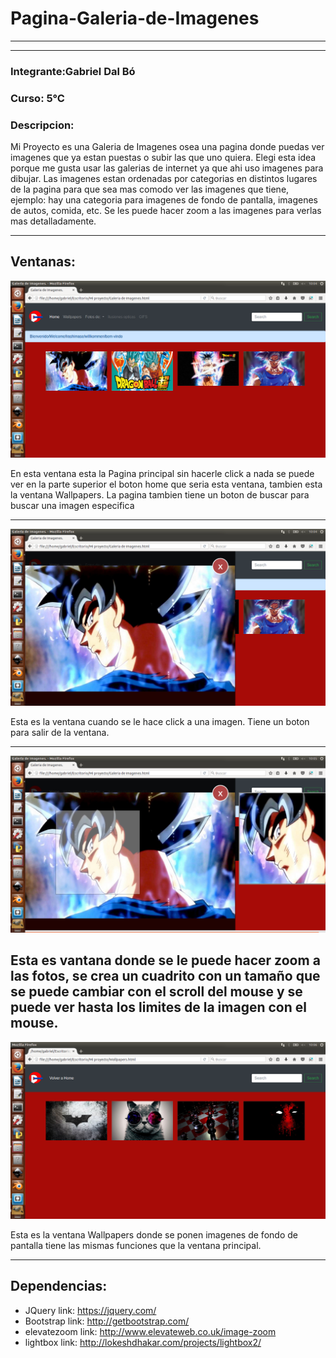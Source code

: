 # Pagina-Galeria-de-Imagenes
-----
-----

### Integrante:Gabriel Dal Bó

### Curso: 5°C

### Descripcion:

Mi Proyecto es una Galeria de Imagenes osea una pagina donde puedas ver imagenes que ya estan puestas o subir las que uno quiera. Elegi esta idea porque me gusta usar las galerias de internet ya que ahi uso imagenes para dibujar. Las imagenes estan ordenadas por categorias en distintos lugares de la pagina para que sea mas comodo ver las imagenes que tiene, ejemplo: hay una categoria para imagenes de fondo de pantalla, imagenes de autos, comida, etc. Se les puede hacer zoom a las imagenes para verlas mas detalladamente. 

----

## Ventanas:
![alt text](https://github.com/GabrielDalBoH/Pagina-Galeria-de-Imagenes/blob/master/Src/Captura%20de%20pantalla%20de%202017-11-07%2010-04-11.png)

En esta ventana esta la Pagina principal sin hacerle click a nada se puede ver en la parte superior el boton home que seria esta ventana, tambien esta la ventana Wallpapers. La pagina tambien tiene un boton de buscar para buscar una imagen especifica

---- 

![alt text](https://github.com/GabrielDalBoH/Pagina-Galeria-de-Imagenes/blob/master/Src/Captura%20de%20pantalla%20de%202017-11-07%2010-04-49.png)

Esta es la ventana cuando se le hace click a una imagen. Tiene un boton para salir de la ventana.

----

![alt text](https://github.com/GabrielDalBoH/Pagina-Galeria-de-Imagenes/blob/master/Src/Captura%20de%20pantalla%20de%202017-11-07%2010-05-17.png)

Esta es vantana donde se le puede hacer zoom a las fotos, se crea un cuadrito con un tamaño que se puede cambiar con el scroll del mouse y se puede ver hasta los limites de la imagen con el mouse.
----

![alt text](https://github.com/GabrielDalBoH/Pagina-Galeria-de-Imagenes/blob/master/Src/Captura%20de%20pantalla%20de%202017-11-07%2010-06-54.png)

Esta es la ventana Wallpapers donde se ponen imagenes de fondo de pantalla tiene las mismas funciones que la ventana principal.


----

## Dependencias: 
* JQuery link: https://jquery.com/
* Bootstrap link: http://getbootstrap.com/
* elevatezoom link: http://www.elevateweb.co.uk/image-zoom
* lightbox link: http://lokeshdhakar.com/projects/lightbox2/

